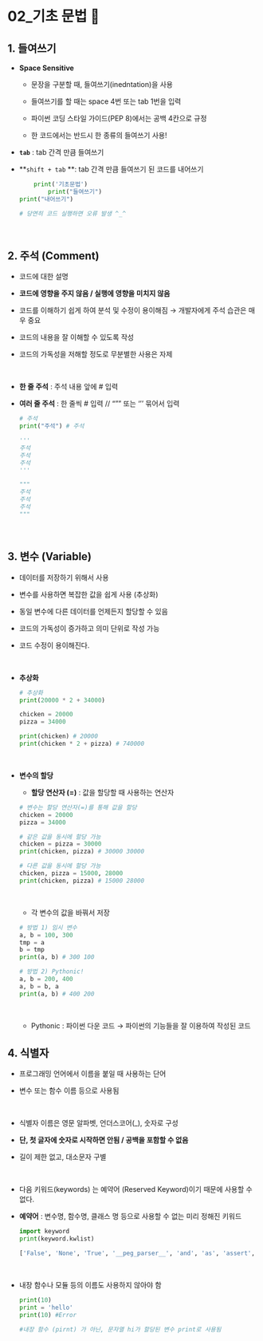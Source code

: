 # 02_기초 문법 :open_book:

## 1. 들여쓰기

- **Space Sensitive**

  - 문장을 구분할 때, 들여쓰기(inedntation)을 사용

  - 들여쓰기를 할 때는 space 4번 또는 tab 1번을 입력

  - 파이썬 코딩 스타일 가이드(PEP 8)에서는 공백 4칸으로 규정

  - 한 코드에서는 반드시 한 종류의 들여쓰기 사용!

- **`tab`** : tab 간격 만큼 들여쓰기

- **`shift + tab` **: tab 간격 만큼 들여쓰기 된 코드를 내어쓰기

  ```python
      print('기초문법')
          print("들여쓰기")
  print("내어쓰기")
  
  # 당연히 코드 실행하면 오류 발생 ^_^
  ```

​           

## 2. 주석 (Comment)

- 코드에 대한 설명

- **코드에 영향을 주지 않음 / 실행에 영향을 미치지 않음**

- 코드를 이해하기 쉽게 하여 분석 및 수정이 용이해짐 → 개발자에게 주석 습관은 매우 중요

- 코드의 내용을 잘 이해할 수 있도록 작성

- 코드의 가독성을 저해할 정도로 무분별한 사용은 자제

​          

- **한 줄 주석** : 주석 내용 앞에 # 입력

- **여러 줄 주석** : 한 줄씩 # 입력 // “”” 또는 ‘’’ 묶어서 입력

  ```python
  # 주석
  print("주석") # 주석
  
  '''
  주석
  주석
  주석
  '''
  
  """
  주석
  주석
  주석
  """
  ```

​          

## 3. 변수 (Variable)

- 데이터를 저장하기 위해서 사용

- 변수를 사용하면 복잡한 값을 쉽게 사용 (추상화)
- 동일 변수에 다른 데이터를 언제든지 할당할 수 있음
- 코드의 가독성이 증가하고 의미 단위로 작성 가능
- 코드 수정이 용이해진다.

​          

- **추상화**

  ```python
  # 추상화
  print(20000 * 2 + 34000)
  
  chicken = 20000
  pizza = 34000
  
  print(chicken) # 20000
  print(chicken * 2 + pizza) # 740000
  ```

​           

- **변수의 할당**

  - **할당 연산자 (=)** : 값을 할당할 때 사용하는 연산자

  ```python
  # 변수는 할당 연산자(=)를 통해 값을 할당
  chicken = 20000
  pizza = 34000
  
  # 같은 값을 동시에 할당 가능
  chicken = pizza = 30000
  print(chicken, pizza) # 30000 30000
  
  # 다른 값을 동시에 할당 가능
  chicken, pizza = 15000, 28000
  print(chicken, pizza) # 15000 28000
  ```

  ​          

  - 각 변수의 값을 바꿔서 저장

  ```python
  # 방법 1) 임시 변수
  a, b = 100, 300
  tmp = a
  b = tmp
  print(a, b) # 300 100
  
  # 방법 2) Pythonic!
  a, b = 200, 400
  a, b = b, a
  print(a, b) # 400 200
  ```

  ​          

  - Pythonic : 파이썬 다운 코드 → 파이썬의 기능들을 잘 이용하여 작성된 코드



## 4. 식별자

- 프로그래밍 언어에서 이름을 붙일 때 사용하는 단어

- 변수 또는 함수 이름 등으로 사용됨

​          

- 식별자 이름은 영문 알파벳, 언더스코어(_), 숫자로 구성

- **단, 첫 글자에 숫자로 시작하면 안됨 / 공백을 포함할 수 없음**

- 길이 제한 없고, 대소문자 구별

​          

- 다음 키워드(keywords) 는 예약어 (Reserved Keyword)이기 때문에 사용할 수 없다.

- **예약어** : 변수명, 함수명, 클래스 명 등으로 사용할 수 없는 미리 정해진 키워드

  ```python
  import keyword
  print(keyword.kwlist)
  
  ['False', 'None', 'True', '__peg_parser__', 'and', 'as', 'assert', 'async', 'await', 'break', 'class', 'continue', 'def', 'del', 'elif', 'else', 'except', 'finally', 'for', 'from', 'global', 'if', 'import', 'in', 'is', 'lambda', 'nonlocal', 'not', 'or', 'pass', 'raise', 'return', 'try', 'while', 'with', 'yield']
  ```

​          

- 내장 함수나 모듈 등의 이름도 사용하지 않아야 함

  ```python
  print(10)
  print = 'hello'
  print(10) #Error
  
  #내장 함수 (pirnt) 가 아닌, 문자열 hi가 할당된 변수 print로 사용됨
  ```

  